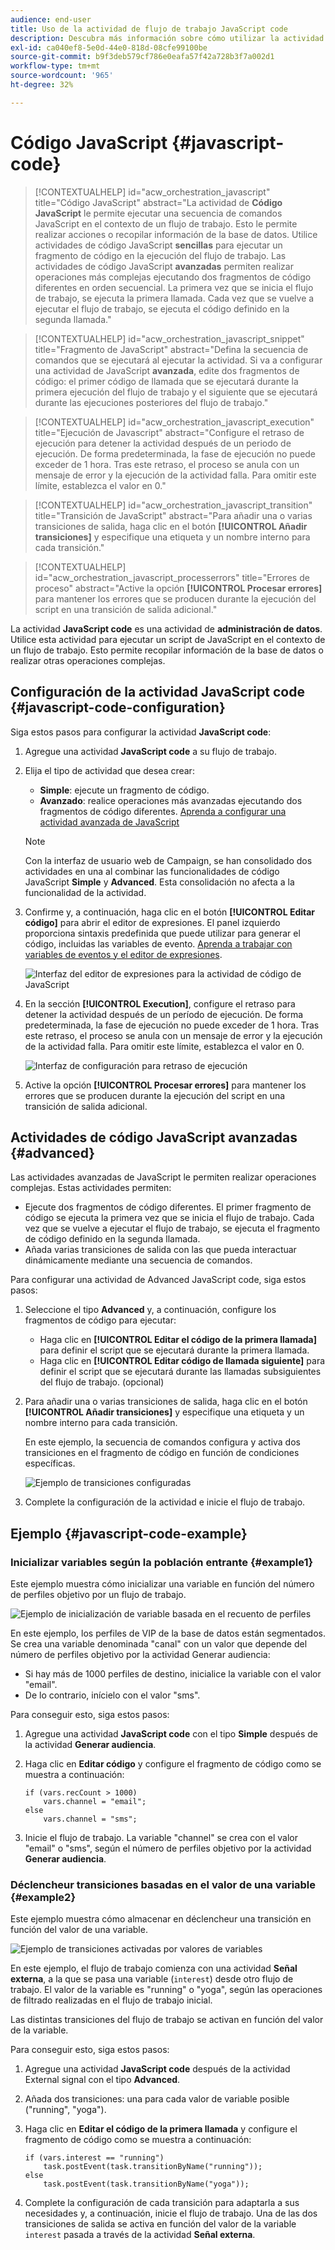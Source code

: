 ```yaml
---
audience: end-user
title: Uso de la actividad de flujo de trabajo JavaScript code
description: Descubra más información sobre cómo utilizar la actividad del flujo de trabajo JavaScript code
exl-id: ca040ef8-5e0d-44e0-818d-08cfe99100be
source-git-commit: b9f3deb579cf786e0eafa57f42a728b3f7a002d1
workflow-type: tm+mt
source-wordcount: '965'
ht-degree: 32%

---
```


# Código JavaScript {#javascript-code}

>[!CONTEXTUALHELP]
>id="acw_orchestration_javascript"
>title="Código JavaScript"
>abstract="La actividad de **Código JavaScript** le permite ejecutar una secuencia de comandos JavaScript en el contexto de un flujo de trabajo. Esto le permite realizar acciones o recopilar información de la base de datos. Utilice actividades de código JavaScript **sencillas** para ejecutar un fragmento de código en la ejecución del flujo de trabajo. Las actividades de código JavaScript **avanzadas** permiten realizar operaciones más complejas ejecutando dos fragmentos de código diferentes en orden secuencial. La primera vez que se inicia el flujo de trabajo, se ejecuta la primera llamada. Cada vez que se vuelve a ejecutar el flujo de trabajo, se ejecuta el código definido en la segunda llamada."

>[!CONTEXTUALHELP]
>id="acw_orchestration_javascript_snippet"
>title="Fragmento de JavaScript"
>abstract="Defina la secuencia de comandos que se ejecutará al ejecutar la actividad. Si va a configurar una actividad de JavaScript **avanzada**, edite dos fragmentos de código: el primer código de llamada que se ejecutará durante la primera ejecución del flujo de trabajo y el siguiente que se ejecutará durante las ejecuciones posteriores del flujo de trabajo."

>[!CONTEXTUALHELP]
>id="acw_orchestration_javascript_execution"
>title="Ejecución de Javascript"
>abstract="Configure el retraso de ejecución para detener la actividad después de un periodo de ejecución. De forma predeterminada, la fase de ejecución no puede exceder de 1 hora. Tras este retraso, el proceso se anula con un mensaje de error y la ejecución de la actividad falla. Para omitir este límite, establezca el valor en 0."

>[!CONTEXTUALHELP]
>id="acw_orchestration_javascript_transition"
>title="Transición de JavaScript"
>abstract="Para añadir una o varias transiciones de salida, haga clic en el botón **[!UICONTROL Añadir transiciones]** y especifique una etiqueta y un nombre interno para cada transición."

>[!CONTEXTUALHELP]
>id="acw_orchestration_javascript_processerrors"
>title="Errores de proceso"
>abstract="Active la opción **[!UICONTROL Procesar errores]** para mantener los errores que se producen durante la ejecución del script en una transición de salida adicional."

La actividad **JavaScript code** es una actividad de **administración de datos**. Utilice esta actividad para ejecutar un script de JavaScript en el contexto de un flujo de trabajo. Esto permite recopilar información de la base de datos o realizar otras operaciones complejas.

## Configuración de la actividad JavaScript code {#javascript-code-configuration}

Siga estos pasos para configurar la actividad **JavaScript code**:

1. Agregue una actividad **JavaScript code** a su flujo de trabajo.

1. Elija el tipo de actividad que desea crear:

   * **Simple**: ejecute un fragmento de código.
   * **Avanzado**: realice operaciones más avanzadas ejecutando dos fragmentos de código diferentes. [Aprenda a configurar una actividad avanzada de JavaScript](#advanced)

   >[!NOTE]
   >
   >Con la interfaz de usuario web de Campaign, se han consolidado dos actividades en una al combinar las funcionalidades de código JavaScript **Simple** y **Advanced**. Esta consolidación no afecta a la funcionalidad de la actividad.

1. Confirme y, a continuación, haga clic en el botón **[!UICONTROL Editar código]** para abrir el editor de expresiones. El panel izquierdo proporciona sintaxis predefinida que puede utilizar para generar el código, incluidas las variables de evento. [Aprenda a trabajar con variables de eventos y el editor de expresiones](../event-variables.md).

   ![Interfaz del editor de expresiones para la actividad de código de JavaScript](../assets/javascript-editor.png)

1. En la sección **[!UICONTROL Execution]**, configure el retraso para detener la actividad después de un período de ejecución. De forma predeterminada, la fase de ejecución no puede exceder de 1 hora. Tras este retraso, el proceso se anula con un mensaje de error y la ejecución de la actividad falla. Para omitir este límite, establezca el valor en 0.

   ![Interfaz de configuración para retraso de ejecución](../assets/javascript-config.png)

1. Active la opción **[!UICONTROL Procesar errores]** para mantener los errores que se producen durante la ejecución del script en una transición de salida adicional.

## Actividades de código JavaScript avanzadas {#advanced}

Las actividades avanzadas de JavaScript le permiten realizar operaciones complejas. Estas actividades permiten:

* Ejecute dos fragmentos de código diferentes. El primer fragmento de código se ejecuta la primera vez que se inicia el flujo de trabajo. Cada vez que se vuelve a ejecutar el flujo de trabajo, se ejecuta el fragmento de código definido en la segunda llamada.
* Añada varias transiciones de salida con las que pueda interactuar dinámicamente mediante una secuencia de comandos.

Para configurar una actividad de Advanced JavaScript code, siga estos pasos:

1. Seleccione el tipo **Advanced** y, a continuación, configure los fragmentos de código para ejecutar:

   * Haga clic en **[!UICONTROL Editar el código de la primera llamada]** para definir el script que se ejecutará durante la primera llamada.
   * Haga clic en **[!UICONTROL Editar código de llamada siguiente]** para definir el script que se ejecutará durante las llamadas subsiguientes del flujo de trabajo. (opcional)

1. Para añadir una o varias transiciones de salida, haga clic en el botón **[!UICONTROL Añadir transiciones]** y especifique una etiqueta y un nombre interno para cada transición.

   En este ejemplo, la secuencia de comandos configura y activa dos transiciones en el fragmento de código en función de condiciones específicas.

   ![Ejemplo de transiciones configuradas](../assets/javascript-transitions.png)

1. Complete la configuración de la actividad e inicie el flujo de trabajo.

## Ejemplo {#javascript-code-example}

### Inicializar variables según la población entrante {#example1}

Este ejemplo muestra cómo inicializar una variable en función del número de perfiles objetivo por un flujo de trabajo.

![Ejemplo de inicialización de variable basada en el recuento de perfiles](../assets/javascript-example1.png)

En este ejemplo, los perfiles de VIP de la base de datos están segmentados. Se crea una variable denominada &quot;canal&quot; con un valor que depende del número de perfiles objetivo por la actividad Generar audiencia:

* Si hay más de 1000 perfiles de destino, inicialice la variable con el valor &quot;email&quot;.
* De lo contrario, inícielo con el valor &quot;sms&quot;.

Para conseguir esto, siga estos pasos:

1. Agregue una actividad **JavaScript code** con el tipo **Simple** después de la actividad **Generar audiencia**.

1. Haga clic en **Editar código** y configure el fragmento de código como se muestra a continuación:

   ```
   if (vars.recCount > 1000)
       vars.channel = "email";
   else
       vars.channel = "sms";
   ```

1. Inicie el flujo de trabajo. La variable &quot;channel&quot; se crea con el valor &quot;email&quot; o &quot;sms&quot;, según el número de perfiles objetivo por la actividad **Generar audiencia**.

### Déclencheur transiciones basadas en el valor de una variable {#example2}

Este ejemplo muestra cómo almacenar en déclencheur una transición en función del valor de una variable.

![Ejemplo de transiciones activadas por valores de variables](../assets/javascript-example2-transitions.png)

En este ejemplo, el flujo de trabajo comienza con una actividad **Señal externa**, a la que se pasa una variable (`interest`) desde otro flujo de trabajo. El valor de la variable es &quot;running&quot; o &quot;yoga&quot;, según las operaciones de filtrado realizadas en el flujo de trabajo inicial.

Las distintas transiciones del flujo de trabajo se activan en función del valor de la variable.

Para conseguir esto, siga estos pasos:

1. Agregue una actividad **JavaScript code** después de la actividad External signal con el tipo **Advanced**.

1. Añada dos transiciones: una para cada valor de variable posible (&quot;running&quot;, &quot;yoga&quot;).

1. Haga clic en **Editar el código de la primera llamada** y configure el fragmento de código como se muestra a continuación:

   ```
   if (vars.interest == "running")
       task.postEvent(task.transitionByName("running"));
   else
       task.postEvent(task.transitionByName("yoga"));
   ```

1. Complete la configuración de cada transición para adaptarla a sus necesidades y, a continuación, inicie el flujo de trabajo. Una de las dos transiciones de salida se activa en función del valor de la variable `interest` pasada a través de la actividad **Señal externa**.